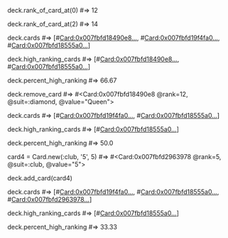 


deck.rank_of_card_at(0)
#=> 12

deck.rank_of_card_at(2)
#=> 14

deck.cards
#=> [#<Card:0x007fbfd18490e8...>, #<Card:0x007fbfd19f4fa0...>, #<Card:0x007fbfd18555a0...>]

deck.high_ranking_cards
#=> [#<Card:0x007fbfd18490e8...>, #<Card:0x007fbfd18555a0...>]

deck.percent_high_ranking
#=> 66.67

deck.remove_card
#=> #<Card:0x007fbfd18490e8 @rank=12, @suit=:diamond, @value="Queen">

deck.cards
#=> [#<Card:0x007fbfd19f4fa0...>, #<Card:0x007fbfd18555a0...>]

deck.high_ranking_cards
#=> [#<Card:0x007fbfd18555a0...>]

deck.percent_high_ranking
#=> 50.0

card4 = Card.new(:club, '5', 5)
#=> #<Card:0x007fbfd2963978 @rank=5, @suit=:club, @value="5">

deck.add_card(card4)

deck.cards
#=> [#<Card:0x007fbfd19f4fa0...>, #<Card:0x007fbfd18555a0...>, #<Card:0x007fbfd2963978...>]

deck.high_ranking_cards
#=> [#<Card:0x007fbfd18555a0...>]

deck.percent_high_ranking
#=> 33.33
